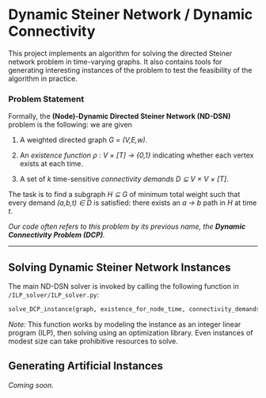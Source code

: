 # Dynamic Steiner Network / Dynamic Connectivity

This project implements an algorithm for solving the directed Steiner network problem in time-varying graphs. It also contains tools for generating interesting instances of the problem to test the feasibility of the algorithm in practice.


### Problem Statement

Formally, the __(Node)-Dynamic Directed Steiner Network (ND-DSN)__ problem is the following: we are given

1. A weighted directed graph _G = (V,E,w)_.

2. An _existence function_ _ρ : V × [T] → {0,1}_ indicating whether each vertex exists at each time.

3. A set of _k_ time-sensitive _connectivity demands_ _D ⊆ V × V × [T]_.

The task is to find a subgraph _H ⊆ G_ of minimum total weight such that every demand _(a,b,t) ∈ D_ is satisfied: there exists an _a → b_ path in _H_ at time _t_.

_Our code often refers to this problem by its previous name, the __Dynamic Connectivity Problem (DCP)__._



---
## Solving Dynamic Steiner Network Instances

The main ND-DSN solver is invoked by calling the following function in `/ILP_solver/ILP_solver.py`:

```python
solve_DCP_instance(graph, existence_for_node_time, connectivity_demands, detailed_output=False)
```

_Note:_ This function works by modeling the instance as an integer linear program (ILP), then solving using an optimization library. Even instances of modest size can take prohibitive resources to solve.



## Generating Artificial Instances

_Coming soon._



